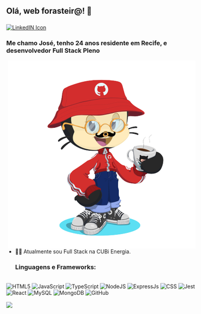 ## Olá, web forasteir@! 🤙
<a target="_blank" href="https://www.linkedin.com/in/moraisgabri/">
  <img href="" align="middle" alt="LinkedIN Icon" width="40px" src="https://pics.freeicons.io/uploads/icons/png/16090541531530099327-512.png" />
</a>

### Me chamo José, tenho 24 anos residente em Recife, e desenvolvedor Full Stack Pleno <br>
<p>
<img align="right" alt="me as octocat" width="500px" target="_blank" src="https://github.com/moraisgabri/moraisgabri/blob/main/myocto.png?raw=true" />

- 🧑‍💻 Atualmente sou Full Stack na CUBi Energia.
  
  ### Linguagens e Frameworks: 
<p>
</br>
  <img alt="HTML5" src="https://img.shields.io/badge/html5-%23E34F26.svg?style=for-the-badge&logo=html5&logoColor=white" height="25px" />
  <img alt="JavaScript" src="https://img.shields.io/badge/javascript%20-%23323330.svg?&style=for-the-badge&logo=javascript&logoColor=%23F7DF1E" height="25px"/>
  <img alt="TypeScript" src="https://img.shields.io/badge/typescript%20-%23323330.svg?&style=for-the-badge&logo=typescript&logoColor=%3077C6" height="25px"/>
  <img alt="NodeJS" src="https://img.shields.io/badge/Node.js-43853D?style=for-the-badge&logo=node-dot-js&logoColor=white" height="25px"/>
  <img alt="ExpressJs" src="https://img.shields.io/badge/Express.js-000000?style=for-the-badge&logo=express&logoColor=white" height="25px"/>
  <img alt="CSS" src="https://img.shields.io/badge/CSS-239120?&style=for-the-badge&logo=css3&logoColor=white" height="25px" />
  <img alt="Jest" src="https://img.shields.io/badge/-jest-%23C21325?style=for-the-badge&logo=jest&logoColor=white" height="25px"/>
  <img alt="React" src="https://img.shields.io/badge/react%20-%2320232a.svg?&style=for-the-badge&logo=react&logoColor=%2361DAFB" height="25px"/>
  <img alt="MySQL" src="https://img.shields.io/badge/MySQL-00000F?style=for-the-badge&logo=mysql&logoColor=white" height="25px"/>
  <img alt="MongoDB" src ="https://img.shields.io/badge/MongoDB-%234ea94b.svg?&style=for-the-badge&logo=mongodb&logoColor=white" height="25px"/>
  <img alt="GitHub" src="https://img.shields.io/badge/github%20-%23121011.svg?&style=for-the-badge&logo=github&logoColor=white" height="25px"/>
</p>
  <img align="center" src="https://github-readme-stats.vercel.app/api?username=moraisgabri&theme=gruvbox&hide=issues&show_icons=true" />
</p>

